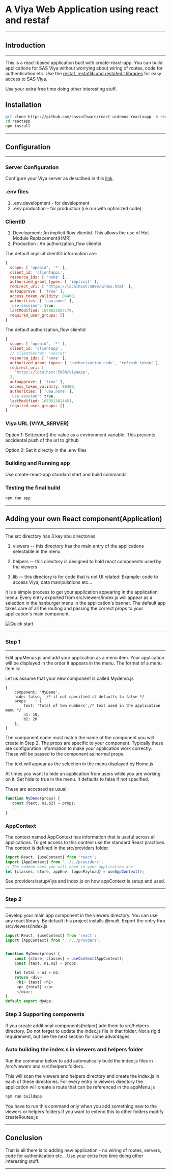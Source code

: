 # A Viya Web Application using react and restaf

---

## Introduction

---

This is a react-based application built with create-react-app. You can build applications for SAS Viya 
without worrying about wiring of routes, code for authentication etc. Use the [restaf, restaflib and restafedit libraries](https://sassoftware.github.io/restaf) for easy access to SAS Viya.

Use your extra free time doing other interesting stuff.

## Installation

```sh
git clone https://github.com/sassoftware/react-uidemos reactaapp -b reactapp
cd reactapp
npm install
```

---

## Configuration

---

### Server Configuration

Configure your Viya server as described in this [link](https://github.com/sassoftware/restaf/wiki/usefulTips).

### .env files

1. .env.development - for development
2. .env.production - for production (i.e run with optimized code)

### ClientID

1. Development: An implicit flow clientid. This allows the use of Hot Module Replacement(HMR)
2. Production : An authorization_flow clientid

The default implicit clientID information are:

```js
{
  scope: [ 'openid', '*' ],
  client_id: 'clientappi',
  resource_ids: [ 'none' ],
  authorized_grant_types: [ 'implicit' ],
  redirect_uri: [ 'https://localhost:5000/index.html' ],
  autoapprove: [ 'true' ],
  access_token_validity: 86400,
  authorities: [ 'uaa.none' ],
  'use-session': true,
  lastModified: 1670622655179,
  required_user_groups: []
}
```

The default authorization_flow clientid

```js
{
  scope: [ 'openid', '*' ],
  client_id: 'clientapp',
  // clientSecret: 'secret'
  resource_ids: [ 'none' ],
  authorized_grant_types: [ 'authorization_code', 'refresh_token' ],
  redirect_uri: [
    'https://localhost:5000/viyaapp',
  ],
  autoapprove: [ 'true' ],
  access_token_validity: 86400,
  authorities: [ 'uaa.none' ],
  'use-session': true,
  lastModified: 1670513824451,
  required_user_groups: []
}

```

### Viya URL (VIYA_SERVER)

Option 1:   Set(export) the value as a environment variable. This prevents accidental push of the url to github

Option 2: Set it directly in the .env files

### Building and Running app

Use create-react-app standard start and build commands

### Testing the final build


```sh
npm run app
```

---

## Adding your own React component(Application)

---

The src directory has 3 key sbu directories

1. viewers -- this directory has the main entry of the applications selectable in the menu

2. helpers  -- this directory is designed to hold react components used by the viewers

3. lib      -- this directory is for code that is not UI related: Example: code to access Viya, data manipulations etc...

>
It is a simple process to get your application appearing in the application menu. Every entry exported from src/viewers/index.js will appear as a selection in the hanburger menu in the application's banner. The default app takes care of all the routing and passing the correct props to your application's main component.

![Quick start](https://github.com/sassoftware/restaf/blob/2.0.0/images/viya-app.png)

---

### Step 1

---

 Edit appMenus.js and add your application as a menu item. Your application will be displayed in the order it appears in the menu. The format of a menu item is:  

Let us assume that your new component is called Mydemo.js

```atom
{
    component: 'MyDemo',
    hide: false,  /* if not specified it defaults to false */
    props    : {
        text: 'Total of two numbers',/* text used in the application menu */
        n1: 10,
        b2: 20
    },
}
```

The component name must match the name of the component you will create in Step 2.
The props are specific to your component. Typically these are configuration information to make your application work correctly. These will be passed to the component as normal props.

The text will appear as the selection in the menu displayed by Home.js

At times you want to hide an application from users while you are working on it. Set hide to true in the menu. It defaults to false if not specified.

These are accessed as usual:

 ```js
function MyDemo(props) {
    const {text, n1,b2} = props;
    ...
}
```

### AppContext

The context named AppContext has information that is useful across all applications.
To get access to this context use the standard React practices.
The context is defined in the src/providers folder.

```js
import React, {useContext} from 'react';
import {AppContext} from '../../providers';
// The common ones you will need in your application are
let {classes, store, appEnv, logonPayload} = useAppContext();
```

See providers/setupViya and index.js on how appContext is setup and used.

---

### Step 2

---

Develop your main app component in the viewers directory. You can use any react library. By default this project installs @mui5.
Export the entry thru src/viewers/index.js

```js
import React, {useContext} from 'react';
import {AppContext} from '../../provders';


function MyDemo(props) {
    const {store, classes} = useContext(AppContext);
    const {text, n1,n2} = props;

    let total = n1 + n2;
    return <div>
     <h1> {text} <h1>
     <p> {total} </p>
     </div>;
}
default export MyApp;
```

### Step 3 Supporting components

If you create additional components(helper) add them to src/helpers directory. Do not forget to update the index.js file in that folder. Not a rigid requirement, but see the next section for some advantages.

### Auto building the index.s in viewers and helpers folder

Run the command below to add automatically build the index.js files in /src/viewers and /src/helpers folders.

This will scan the viewers and helpers directory and create the index.js in each of these directories.
For every entry in viewers directory the application will create a route that can be referenced in the appMenu.js

```sh
npm run buildapp
```

 You have to run this command only when you add something new to the viewers or helpers folders.If you want to extend this to other folders modify createRoutes.js

---

## **Conclusion**

That is all there is to adding new application - no wiring of routes, servers, code for authentication etc...
Use your extra free time doing other interesting stuff.

---
